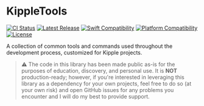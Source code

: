 # KippleTools

[![CI Status](https://github.com/swift-kipple/Tools/actions/workflows/tests.yml/badge.svg)](https://github.com/swift-kipple/Tools/actions/workflows/tests.yml)
[![Latest Release](https://img.shields.io/github/v/tag/swift-kipple/Tools?color=blue&label=)](https://github.com/swift-kipple/Tools/tags)
[![Swift Compatibility](https://img.shields.io/endpoint?url=https%3A%2F%2Fswiftpackageindex.com%2Fapi%2Fpackages%2Fswift-kipple%2FTools%2Fbadge%3Ftype%3Dswift-versions&label=)](https://swiftpackageindex.com/swift-kipple/Tools)
[![Platform Compatibility](https://img.shields.io/endpoint?url=https%3A%2F%2Fswiftpackageindex.com%2Fapi%2Fpackages%2Fswift-kipple%2FTools%2Fbadge%3Ftype%3Dplatforms&label=)](https://swiftpackageindex.com/swift-kipple/Tools)
[![License](https://img.shields.io/github/license/swift-kipple/Tools?label=)](https://github.com/swift-kipple/Tools/blob/main/LICENSE)

A collection of common tools and commands used throughout the development process, customized for Kipple projects.

> :warning: The code in this library has been made public as-is for the purposes of education, discovery, and personal use. It is **NOT** production-ready; however, if you're interested in leveraging this library as a dependency for your own projects, feel free to do so (at your own risk) and open GitHub issues for any problems you encounter and I will do my best to provide support.
